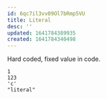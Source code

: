 ```yaml
---
id: 6qc7il3vv09Ol7bRmp5VU
title: Literal
desc: ''
updated: 1641784389935
created: 1641784340498
---
```


Hard coded, fixed value in code.

```
1
123
'c'
"literal"
```
